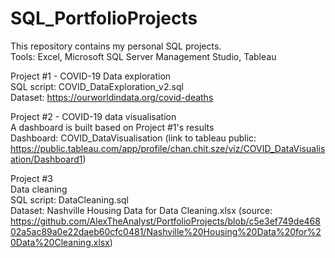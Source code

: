 # SQL_PortfolioProjects
This repository contains my personal SQL projects.  
Tools: Excel, Microsoft SQL Server Management Studio, Tableau  
  
Project #1 - COVID-19 Data exploration  
SQL script: COVID_DataExploration_v2.sql  
Dataset: https://ourworldindata.org/covid-deaths  
  
Project #2 - COVID-19 data visualisation  
A dashboard is built based on Project #1's results  
Dashboard: COVID_DataVisualisation (link to tableau public: https://public.tableau.com/app/profile/chan.chit.sze/viz/COVID_DataVisualisation/Dashboard1)  
  
Project #3  
Data cleaning  
SQL script: DataCleaning.sql  
Dataset: Nashville Housing Data for Data Cleaning.xlsx (source: https://github.com/AlexTheAnalyst/PortfolioProjects/blob/c5e3ef749de46802a5ac89a0e22daeb60cfc0481/Nashville%20Housing%20Data%20for%20Data%20Cleaning.xlsx)
